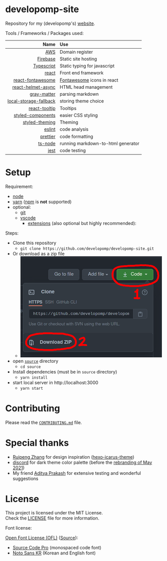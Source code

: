 # developomp-site

Repository for my (developomp's) <a href="https://developomp.com" target="_blank">website</a>.

Tools / Frameworks / Packages used:

|                                                                          Name | Use                                                   |
| ----------------------------------------------------------------------------: | :---------------------------------------------------- |
|                                                 [AWS](https://aws.amazon.com) | Domain register                                       |
|                                       [Firebase](https://firebase.google.com) | Static site hosting                                   |
|                         [Typescript](https://github.com/microsoft/TypeScript) | Static typing for javascript                          |
|                                                  [react](https://reactjs.org) | Front end framework                                   |
|         [react-fontawesome](https://github.com/FortAwesome/react-fontawesome) | [Fontawesome](https://fontawesome.com) icons in react |
|           [react-helmet-async](https://github.com/staylor/react-helmet-async) | HTML head management                                  |
|                   [gray-matter](https://github.com/jonschlinkert/gray-matter) | parsing markdown                                      |
| [local-storage-fallback](https://github.com/ripeworks/local-storage-fallback) | storing theme choice                                  |
|                      [react-tooltip](https://github.com/wwayne/react-tooltip) | Tooltips                                              |
|   [styled-components](https://github.com/styled-components/styled-components) | easier CSS styling                                    |
|         [styled-theming](https://github.com/styled-components/styled-theming) | Theming                                               |
|                                    [eslint](https://github.com/eslint/eslint) | code analysis                                         |
|                              [prettier](https://github.com/prettier/prettier) | code formatting                                       |
|                              [ts-node](https://github.com/TypeStrong/ts-node) | running markdown-to-html generator                    |
|                                                     [jest](https://jestjs.io) | code testing                                          |

# Setup

Requirement:

-   [node](https://nodejs.org)
-   [yarn](https://github.com/yarnpkg/yarn) ([npm](https://github.com/npm/cli) is **not** supported)
-   optional:
    -   [git](https://git-scm.com)
    -   [vscode](https://code.visualstudio.com)
        -   [extensions](./.vscode/extensions.json) (also optional but highly recommended):

Steps:

-   Clone this repository
    -   `git clone https://github.com/developomp/developomp-site.git`
-   Or download as a zip file
    -   ![download procedure](./downloading.png)
-   open [`source`](./source) directory
    -   `cd source`
-   Install dependencies (must be in `source` directory)
    -   `yarn install`
-   start local server in http://localhost:3000
    -   `yarn start`

# Contributing

Please read the [`CONTRIBUTING.md`](./CONTRIBUTING.md) file.

# Special thanks

-   [Ruipeng Zhang](https://github.com/ppoffice) for design inspiration ([hexo-icarus-theme](https://github.com/ppoffice/hexo-theme-icarus))
-   [discord](http://discord.com) for dark theme color palette (before the [rebranding of May 2021](https://blog.discord.com/how-were-making-discord-more-welcoming-for-everyone-ee152f198c60))
-   My friend [Aditya Prakash](https://github.com/AdityaPrakash-26) for extensive testing and wonderful suggestions

# License

This project is licensed under the MIT License.<br>
Check the [LICENSE](./LICENSE) file for more information.

Font license:

[Open Font License (OFL)](./LICENSE_OFL) ([Source](https://scripts.sil.org/cms/scripts/page.php?site_id=nrsi&id=OFL#5667e9e4)):

-   [Source Code Pro](https://fonts.google.com/specimen/Source+Code+Pro?query=source+code+pro) (monospaced code font)
-   [Noto Sans KR](https://fonts.google.com/specimen/Noto+Sans+KR) (Korean and English font)
